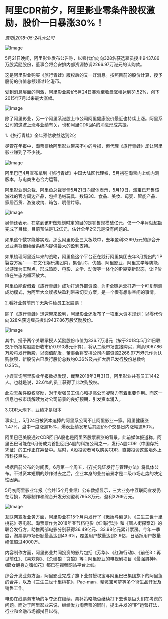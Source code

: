 # 阿里CDR前夕，阿里影业零条件股权激励，股价一日暴涨30%！

*贾阳|2018-05-24|大公司*

![Image](http://static.ylzbl.com/uploads/ueditor/php/upload/image/20180525/1527187364835301.jpeg)

5月21日晚间，阿里影业发布公告称，以零代价向向328名获选雇员授出9437.86万股奖励股份，董事会将会安排内部资源协调2266.97万港元的认购款。

这是阿里影业购买《旅行青蛙》版权后的又一好消息。按照目前的股价计算，授予股份的价值总额超过1亿港币。

受到消息层面的刺激，阿里影业股价5月24日暴涨至收盘涨幅达到31.52%，创下2015年7月以来最大涨幅。

![Image](http://p3.pstatp.com/large/pgc-image/152718303355866030cc514)

除了阿里影业，另一个阿里系港股上市公司阿里健康股价最近也持续上涨。阿里系公司的这波上涨与业绩有关，也和阿里CDR回A的消息形成共振。

1.《旅行青蛙》全年预估收益达到2亿

尽管在年报中，淘票票给阿里影业带来不小的亏损，但代理《旅行青蛙》却让阿里影业赚到了不少钱。

![Image](http://p3.pstatp.com/large/pgc-image/15271830336005bc5666558)

阿里巴巴4月宣布拿到《旅行青蛙》中国大陆区代理权，5月初在淘宝内上线内测版本，与电商生态合力运营。

阿里影业副总裁、阿里鱼总裁吴倩5月21日向媒体表示，5月19日，淘宝已开售该游戏的官方周边产品，包括毛绒玩具、数码3C、食品、美妆、母婴、智能产品、家居百货、游览收纳、箱包、明信片等。

![Image](http://p3.pstatp.com/large/pgc-image/152718303355226ab789929)

吴倩还表示，在拿到该IP做规划时定的目的是销售规模破亿元，仅一个半月就超额完成了目标，目前预估是1.2亿元，估计全年2亿元是没有问题的。

如果这个数字能够实现，那么阿里影业三大板块中，去年盈利3269万元的综合开发业务将继续给系统内提供最大的盈利支持。

如果梳理阿里近年来的战略，阿里鱼这个平台正在践行阿里集团去年3月提出的“IP裂变方案”——在文化娱乐集团内，集合UC、优酷、阿里影业、阿里文学等势能，以游戏为汇聚点，形成热剧、电影、文学、动漫等一体化的IP裂变新形态，让IP价值在生态内循环放大。

阿里鱼能否借着《旅行青蛙》成功打通外部资源，为IP全链运营打造一个可复制测成功模式，为阿里大文娱板块盈利带来切实方案，是一个很有想象空间的事情。

2.看好业务前景？无条件给员工发股票！

除了《旅行青蛙》迅速带来盈利，阿里影业还发布了一项重大资本规划：以零代价向328名获选雇员授出9437.86万股奖励股份。

![Image](http://p3.pstatp.com/large/pgc-image/1527183033586a2d591c7ab)

其中，授予两个关联承授人奖励股份市值为336.7万港元（按于2018年5月21日联交所所报每股股份收市价0.910港元计算），将从二级市场直接购买，剩余9067.86万股将发行新股，以面值配发，董事会将安排公司内部资源2266.97万港元作为认购款项，新股份占已发行股份总数约0.36%及占扩大后已发行股份总数约0.35%。

小娱查询阿里影业年报数据发现，截至2018年3月31日，阿里影业共有员工1442人。也就是说，22.6%的员工获得了此次购股权。

此次无条件股权奖励，对于增强员工信心和提高公司凝聚力有着重要作用。而这一信息也被市场解读为对公司前景的良好预期，引发资本涌入。

3.CDR大潮下，业绩才是根本

事实上，5月24日被资本追捧的阿里系公司不止阿里影业一家。阿里健康涨1.47%，盘中一度涨逾15%，爆表业绩发布后其股价5个交易日内涨幅逾60%。

阿里巴巴美股通过CDR回归A股也是阿里系股票暴涨的背景。此前媒体报道称，阿里巴巴可能在6月份成为首批回归A股的科技公司之一，发行A股CDR（中国存托凭证）的工作正在筹备中。届时，A股投资者可以购买CDR，直接投资这些境外上市科技巨头。

根据目前公布的时间表，6月第一个周五，《存托凭证发行与管理办法》将具体公布。不过资本短期的炒作过去之后，企业本身的业务前景才是二级市场走势的决定性因素。

5月初阿里影业年报（合并15个月业绩）公布数据显示，三大业务中互联网宣发仍在亏损，内容制作和综合开发分别盈利795.8万元、盈利3269万元。

![Image](http://p1.pstatp.com/large/pgc-image/1527183033890ad15f499ca)

互联网宣发业务方面，阿里影业在15个月内发行了《傲娇与偏见》、《三生三世十里桃花》等电影。淘票票作为2018年春节档电影《红海行动》和《唐人街探案2》的联合发行方，助推两部电影分别获得36.49亿元、33.98亿元累计票房。今年一季度，淘票票市场份额最高达到43.6%，覆盖用户数量达到2.9亿，日活跃用户数量峰值超过4000万。

内容制作方面，阿里影业共同投资的影片包括《芳华》、《红海行动》、《前任3：再见前任》、《喜欢你》、《杀破狼：贪狼》等；阿里影业的电视剧项目《最强男神》、《囧女翻身之嗨如花》都已在视频网站平台上线。

综合开发业务方面，阿里影业完成了旗下业务授权宝与阿里巴巴集团旗下的阿里鱼的合并，以及《三生三世十里桃花》、Pac-man，精灵宝可梦等多个衍生品开发及销售工作。

电影在线票务市场的争夺还在继续，票补策略能否继续打下去也是巨头们在考虑的问题。而对于阿里影业来说，继续发力淘票票的同时，提出并发的“IP”运营打法，行业和金融市场都拭目以待。

